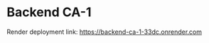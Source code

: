 # Backend CA-1

Render deployment link: https://backend-ca-1-33dc.onrender.com




<!-- 
What i need to finish:
    - create endpoints for a user sign up page
        - endpoint accepts: 
            1. username
            2. password 
                - 1 UC
                - 1 LC
                - 1 digit
                - 1 special character
                - min length = 8
            3. email
            4. date of birth
    -validate the above points using regex or if-else.


    endpoints: /signup -->